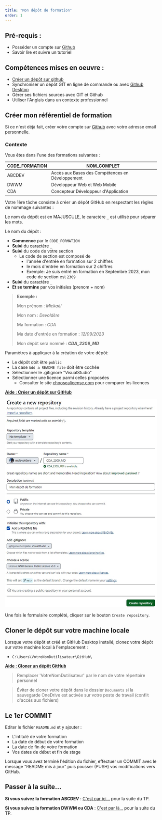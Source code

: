 ```yaml
---
title: "Mon dépôt de formation"
order: 1
---
```


## Pré-requis : 
- Posséder un compte sur [Github](https://github.com)
- Savoir lire et suivre un tutoriel

## Compétences mises en oeuvre : 
- [Créer un dépôt sur github](https://github.com/new)
- Synchroniser un dépôt GIT en ligne de commande ou avec [Github Desktop](https://desktop.github.com)
- Gérer ses fichiers sources avec GIT et Github
- Utiliser l'Anglais dans un contexte professionnel

## Créer mon référentiel de formation

Si ce n'est déjà fait, créer votre compte sur [Github](https://github.com) avec votre adresse email personnelle.

### Contexte 

Vous êtes dans l'une des formations suivantes : 

| CODE_FORMATION | NOM_COMPLET |
| --- | --- |  
| ABCDEV | Accès aux Bases des Compétences en Développement |
| DWWM | Développeur Web et Web Mobile | 
| CDA | Concepteur Développeur d'Application |

Votre 1ère tâche consiste à créer un dépôt GitHub en respectant les règles de nommage suivantes : 

Le nom du dépôt est en MAJUSCULE, le caractère `_` est utilisé pour séparer les mots.

Le nom du dépôt : 

- **Commence** par le `CODE_FORMATION` 
- **Suivi** du caractère `_`
- **Suivi** du code de votre section 
    - Le code de section est composé de
        - l'année d'entrée en formation sur 2 chiffres
        - le mois d'entrée en formation sur 2 chiffres
        - Exemple: Je suis entré en formation en Septembre 2023, mon code de section est `2309`
- **Suivi** du caractère `_`
- **Et se termine** par vos initiales (prenom + nom)

> **Exemple :** 
>
> Mon prénom : *Mickaël*
>
> Mon nom : *Devoldère*
>
> Ma formation : *CDA*
>
> Ma date d'entrée en formation : *12/09/2023*
>
> Mon dépôt sera nommé : ***CDA_2309_MD***
>


Paramètres à appliquer à la création de votre dépôt: 

- Le dépôt doit être `public`
- La case `Add a README file` doit être cochée
- Sélectionner le .gitignore "VisualStudio"
- Sélectionner une licence parmi celles proposées
    -  Consulter le site [choosealicense.com](https://choosealicense.com/) pour comparer les licences 

**[Aide : Créer un dépôt sur GitHub](https://docs.github.com/fr/repositories/creating-and-managing-repositories/creating-a-new-repository)**

![Exemple de création du dépôt de formation](./img/github-repo-options.jpg)

Une fois le formulaire complété, cliquer sur le bouton `Create repository`.

## Cloner le dépôt sur votre machine locale

Lorsque votre dépôt et créé et GitHub Desktop installé, clonez votre dépôt sur votre machine local à l'emplacement :
- `C:\Users\VotreNomDutilisateur\GitHub\` 

**[Aide : Cloner un dépôt GitHub ](https://docs.github.com/fr/repositories/creating-and-managing-repositories/cloning-a-repository)**

> Remplacer 'VotreNomDutilisateur' par le nom de votre répertoire personnel

> Éviter de cloner votre dépôt dans le dossier `Documents` si la sauvegarde OneDrive est activée sur votre poste de travail (conflit d'accès aux fichiers)


## Le 1er COMMIT 

Editer le fichier `README.md` et y ajouter :

- L'intitulé de votre formation
- La date de début de votre formation
- La date de fin de votre formation
- Vos dates de début et fin de stage

Lorsque vous avez terminé l'édition du fichier, effectuer un COMMIT avec le message "README mis à jour" puis pousser (PUSH) vos modifications vers GitHub.

## Passer à la suite...

**Si vous suivez la formation ABCDEV** : [C'est par ici...](./02-repository-abcdev) pour la suite du TP.

**Si vous suivez la formation DWWM ou CDA** : [C'est par là...](./03-repository-dwwm-cda) pour la suite du TP.
